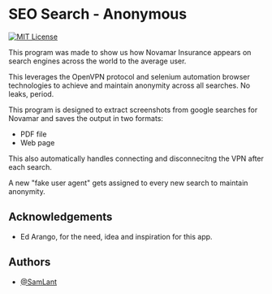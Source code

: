 
# SEO Search - Anonymous

[![MIT License](https://img.shields.io/badge/License-MIT-green.svg)](https://choosealicense.com/licenses/mit/)

This program was made to show us how Novamar Insurance appears on search engines across the world to the average user.

This leverages the OpenVPN protocol and selenium automation browser technologies to achieve and maintain anonymity across all searches. No leaks, period.

This program is designed to extract screenshots from google searches for Novamar and saves the output in two formats:

- PDF file
- Web page

This also automatically handles connecting and disconnecitng the VPN after each search.

A new "fake user agent" gets assigned to every new search to maintain anonymity.


## Acknowledgements

 - Ed Arango,  for the need, idea and inspiration for this app.


## Authors

- [@SamLant](https://github.com/Samlant)

